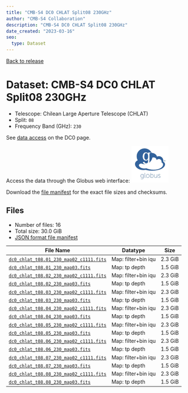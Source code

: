 ```yaml
---
title: "CMB-S4 DC0 CHLAT Split08 230GHz"
author: "CMB-S4 Collaboration"
description: "CMB-S4 DC0 CHLAT Split08 230GHz"
date_created: "2023-03-16"
seo:
  type: Dataset
---
```


[Back to release](./dc0.html#datasets)

# Dataset: CMB-S4 DC0 CHLAT Split08 230GHz

- Telescope: Chilean Large Aperture Telescope (CHLAT) 
- Split: `08`
- Frequency Band (GHz): `230`

See [data access](./dc0.html#data-access) on the DC0 page.

Access the data through the Globus web interface: [![Download via Globus](images/globus-logo.png)](https://app.globus.org/file-manager?origin_id=38f01147-f09e-483d-a552-3866669a846d&origin_path=%2Fdatareleases%2Fdc0%2Fmission%2Fchlat%2Fsplit08%2F230%2F)

Download the [file manifest](https://g-456d30.0ed28.75bc.data.globus.org/datareleases/dc0/mission/chlat/split08/230/manifest.json) for the exact file sizes and checksums.

## Files

- Number of files: 16
- Total size: 30.0 GiB
- [JSON format file manifest](https://g-456d30.0ed28.75bc.data.globus.org/datareleases/dc0/mission/chlat/split08/230/manifest.json)

|                                                                                File Name                                                                                |      Datatype       |  Size   |
| ----------------------------------------------------------------------------------------------------------------------------------------------------------------------- | ------------------- | ------- |
| [`dc0_chlat_t08.01_230_map02_c1111.fits`](https://g-456d30.0ed28.75bc.data.globus.org/datareleases/dc0/mission/chlat/split08/230/dc0_chlat_t08.01_230_map02_c1111.fits) | Map: filter+bin iqu | 2.3 GiB |
| [`dc0_chlat_t08.01_230_map03.fits`](https://g-456d30.0ed28.75bc.data.globus.org/datareleases/dc0/mission/chlat/split08/230/dc0_chlat_t08.01_230_map03.fits)             | Map: tp depth       | 1.5 GiB |
| [`dc0_chlat_t08.02_230_map02_c1111.fits`](https://g-456d30.0ed28.75bc.data.globus.org/datareleases/dc0/mission/chlat/split08/230/dc0_chlat_t08.02_230_map02_c1111.fits) | Map: filter+bin iqu | 2.3 GiB |
| [`dc0_chlat_t08.02_230_map03.fits`](https://g-456d30.0ed28.75bc.data.globus.org/datareleases/dc0/mission/chlat/split08/230/dc0_chlat_t08.02_230_map03.fits)             | Map: tp depth       | 1.5 GiB |
| [`dc0_chlat_t08.03_230_map02_c1111.fits`](https://g-456d30.0ed28.75bc.data.globus.org/datareleases/dc0/mission/chlat/split08/230/dc0_chlat_t08.03_230_map02_c1111.fits) | Map: filter+bin iqu | 2.3 GiB |
| [`dc0_chlat_t08.03_230_map03.fits`](https://g-456d30.0ed28.75bc.data.globus.org/datareleases/dc0/mission/chlat/split08/230/dc0_chlat_t08.03_230_map03.fits)             | Map: tp depth       | 1.5 GiB |
| [`dc0_chlat_t08.04_230_map02_c1111.fits`](https://g-456d30.0ed28.75bc.data.globus.org/datareleases/dc0/mission/chlat/split08/230/dc0_chlat_t08.04_230_map02_c1111.fits) | Map: filter+bin iqu | 2.3 GiB |
| [`dc0_chlat_t08.04_230_map03.fits`](https://g-456d30.0ed28.75bc.data.globus.org/datareleases/dc0/mission/chlat/split08/230/dc0_chlat_t08.04_230_map03.fits)             | Map: tp depth       | 1.5 GiB |
| [`dc0_chlat_t08.05_230_map02_c1111.fits`](https://g-456d30.0ed28.75bc.data.globus.org/datareleases/dc0/mission/chlat/split08/230/dc0_chlat_t08.05_230_map02_c1111.fits) | Map: filter+bin iqu | 2.3 GiB |
| [`dc0_chlat_t08.05_230_map03.fits`](https://g-456d30.0ed28.75bc.data.globus.org/datareleases/dc0/mission/chlat/split08/230/dc0_chlat_t08.05_230_map03.fits)             | Map: tp depth       | 1.5 GiB |
| [`dc0_chlat_t08.06_230_map02_c1111.fits`](https://g-456d30.0ed28.75bc.data.globus.org/datareleases/dc0/mission/chlat/split08/230/dc0_chlat_t08.06_230_map02_c1111.fits) | Map: filter+bin iqu | 2.3 GiB |
| [`dc0_chlat_t08.06_230_map03.fits`](https://g-456d30.0ed28.75bc.data.globus.org/datareleases/dc0/mission/chlat/split08/230/dc0_chlat_t08.06_230_map03.fits)             | Map: tp depth       | 1.5 GiB |
| [`dc0_chlat_t08.07_230_map02_c1111.fits`](https://g-456d30.0ed28.75bc.data.globus.org/datareleases/dc0/mission/chlat/split08/230/dc0_chlat_t08.07_230_map02_c1111.fits) | Map: filter+bin iqu | 2.3 GiB |
| [`dc0_chlat_t08.07_230_map03.fits`](https://g-456d30.0ed28.75bc.data.globus.org/datareleases/dc0/mission/chlat/split08/230/dc0_chlat_t08.07_230_map03.fits)             | Map: tp depth       | 1.5 GiB |
| [`dc0_chlat_t08.08_230_map02_c1111.fits`](https://g-456d30.0ed28.75bc.data.globus.org/datareleases/dc0/mission/chlat/split08/230/dc0_chlat_t08.08_230_map02_c1111.fits) | Map: filter+bin iqu | 2.3 GiB |
| [`dc0_chlat_t08.08_230_map03.fits`](https://g-456d30.0ed28.75bc.data.globus.org/datareleases/dc0/mission/chlat/split08/230/dc0_chlat_t08.08_230_map03.fits)             | Map: tp depth       | 1.5 GiB |
